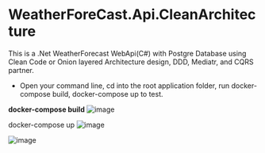 # WeatherForeCast.Api.CleanArchitecture

This is a .Net WeatherForecast WebApi(C#) with Postgre Database using Clean Code or Onion layered Architecture design, DDD, Mediatr, and CQRS partner.

- Open your command line, cd into the root application folder, run docker-compose build, docker-compose up to test.

**docker-compose build**
![image](https://github.com/henrymegwai/WeatherForeCast.Api.CleanArchitecture/assets/4582442/72083252-3de4-4337-bb61-c1810473cf0a)

 docker-compose up
![image](https://github.com/henrymegwai/WeatherForeCast.Api.CleanArchitecture/assets/4582442/ce302c8d-af98-4ca2-bba0-71da8f6a2f50)



![image](https://github.com/henrymegwai/WeatherForeCast.Api.CleanArchitecture/assets/4582442/52ebee41-3bc1-480d-81b4-76d31e5a62ed)
